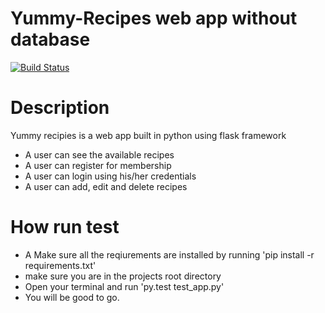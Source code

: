 # Yummy-Recipes web app without database
[![Build Status](https://travis-ci.org/geofrocker/Yummy-Recipes.svg?branch=master)](https://travis-ci.org/geofrocker/Yummy-Recipes)
# Description
Yummy recipies is a web app built in python using flask framework
  * A user can see the available recipes
  * A user can register for membership
  * A user can login using his/her credentials
  * A user can add, edit and delete recipes
# How run test
  * A Make sure all the reqiurements are installed by running 'pip install -r requirements.txt'
  * make sure you are in the projects root directory
  * Open your terminal and run 'py.test test_app.py'
  * You will be good to go.
